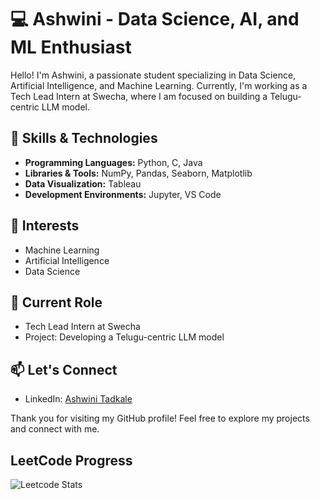 # 💻 Ashwini - Data Science, AI, and ML Enthusiast

Hello! I'm Ashwini, a passionate student specializing in Data Science, Artificial Intelligence, and Machine Learning. Currently, I'm working as a Tech Lead Intern at Swecha, where I am focused on building a Telugu-centric LLM model.

## 🌱 Skills & Technologies

* **Programming Languages:** Python, C, Java
* **Libraries & Tools:** NumPy, Pandas, Seaborn, Matplotlib
* **Data Visualization:** Tableau
* **Development Environments:** Jupyter, VS Code

## 🚀 Interests

* Machine Learning
* Artificial Intelligence
* Data Science

## 💼 Current Role

* Tech Lead Intern at Swecha
* Project: Developing a Telugu-centric LLM model

## 📫 Let's Connect

* LinkedIn: [Ashwini Tadkale](https://www.linkedin.com/in/ashwini-tadkale/)

Thank you for visiting my GitHub profile! Feel free to explore my projects and connect with me.

## LeetCode Progress

![Leetcode Stats]([https://leetcard.jacoblin.cool/JacobLinCool](https://leetcode.com/u/ashwinit1/))
